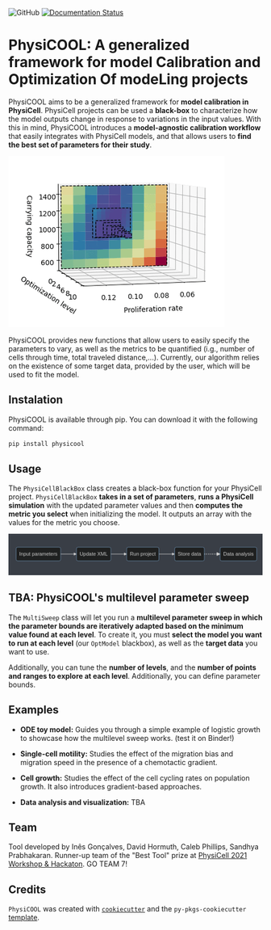 ![GitHub](https://img.shields.io/github/license/iggoncalves/PhysiCOOL)
[![Documentation Status](https://readthedocs.org/projects/physicool/badge/?version=latest)](https://physicool.readthedocs.io/en/latest/?badge=latest)

# PhysiCOOL: A generalized framework for model Calibration and Optimization Of modeLing projects

PhysiCOOL aims to be a generalized framework for **model calibration in PhysiCell**. PhysiCell projects can be used a **black-box** to characterize how the model outputs change in response to variations in the input values. With this in mind, PhysiCOOL introduces a **model-agnostic calibration workflow** that easily integrates with PhysiCell models, and that allows users to **find the best set of parameters for their study**. 

![multisweep](assets/calibration.gif)

PhysiCOOL provides new functions that allow users to easily specify the parameters to vary, as well as the metrics to be quantified (i.g., number of cells through time, total traveled distance,...). Currently, our algorithm relies on the existence of some target data, provided by the user, which will be used to fit the model. 

## Instalation
PhysiCOOL is available through pip. You can download it with the following command:

```sh
pip install physicool
```

## Usage
The `PhysiCellBlackBox` class creates a black-box function for your PhysiCell project. `PhysiCellBlackBox` **takes in a set of parameters**, **runs a PhysiCell simulation** with the updated parameter values and then **computes the metric you select** when initializing the model. It outputs an array with the values for the metric you choose.

![flowchart](assets/workflow.png)


## TBA: PhysiCOOL's multilevel parameter sweep

The `MultiSweep` class will let you run a **multilevel parameter sweep in which the parameter bounds are iteratively adapted based on the minimum value found at each level**. To create it, you must **select the model you want to run at each level** (our `OptModel` blackbox), as well as the **target data** you want to use.

Additionally, you can tune the **number of levels**, and the **number of points and ranges to explore at each level**. Additionally, you can define parameter bounds.

## Examples

- **ODE toy model:**
Guides you through a simple example of logistic growth to showcase how the multilevel sweep works. (test it on Binder!)

- **Single-cell motility:**
Studies the effect of the migration bias and migration speed in the presence of a chemotactic gradient.

- **Cell growth:**
Studies the effect of the cell cycling rates on population growth. It also introduces gradient-based approaches.

- **Data analysis and visualization:**
TBA

## Team

Tool developed by Inês Gonçalves, David Hormuth, Caleb Phillips, Sandhya Prabhakaran. Runner-up team of the "Best Tool" prize at [PhysiCell 2021 Workshop & Hackaton](http://physicell.org/ws2021/#apply). GO TEAM 7!

## Credits
`PhysiCOOL` was created with [`cookiecutter`](https://cookiecutter.readthedocs.io/en/latest/) and the `py-pkgs-cookiecutter` [template](https://github.com/py-pkgs/py-pkgs-cookiecutter).